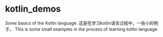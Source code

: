 # kotlin_demos
Some basics of the Kotlin language.
这是在学习kotlin语言过程中，一些小的例子。
This is some small examples in the process of learning kotlin language.

